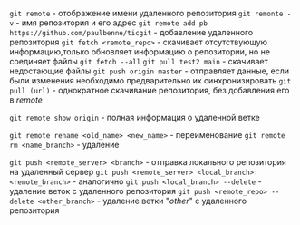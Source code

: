 `git remote` - отображение имени удаленного репозитория
`git remonte -v` - имя репозитория и его адрес
`git remote add pb https://github.com/paulbenne/ticgit` - добавление удаленного репозитория
`git fetch <remote_repo>` - скачивает отсутствующую информацию,только обновляет информацию о репозитории, но не соединяет файлы
`git fetch --all`
`git pull test2 main` - скачивает недостающие файлы
`git push origin master` - отправляет данные, если были изменения необходимо предварительно их синхронизировать
`git pull (url)` - однократное скачивание репозитория, без добавления его в _remote_

`git remote show origin` - полная информация о удаленной ветке

`git remote rename <old_name> <new_name>` - переименование
`git remote rm <name_branch>` - удаление

`git push <remote_server> <branch>` - отправка локального репозитория на удаленный сервер
`git push <remote_server> <local_branch>:<remote_branch>` - аналогично
`git push <local_branch> --delete` - удаление веток с удаленного репозитория
`git push <remote_repo> --delete <other_branch>` - удаление ветки "_other_" с удаленного репозитория
